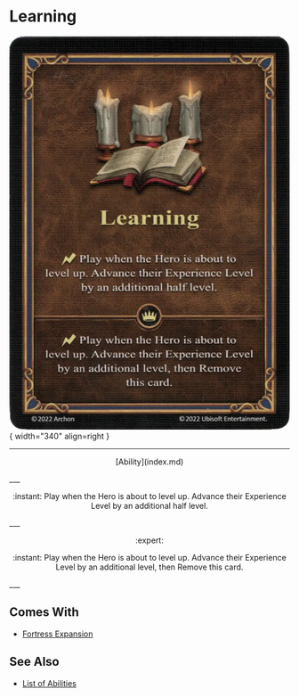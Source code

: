 # Learning

![Learning](../assets/abilities-learning.webp){ width="340" align=right }

___
<p style="text-align: center;" markdown>[Ability](index.md)</p>
___
<p style="text-align: center;" markdown>:instant: Play when the Hero is about to level up. Advance their Experience Level by an additional half level.</p>
___
<p style="text-align: center;" markdown> :expert: </p>

<p style="text-align: center;" markdown>:instant: Play when the Hero is about to level up. Advance their Experience Level by an additional level, then Remove this card.</p>
___


## Comes With

- [Fortress Expansion](../content.md)


## See Also

- [List of Abilities](index.md)
